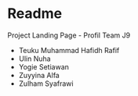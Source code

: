 # Readme
Project Landing Page - Profil Team J9

- Teuku Muhammad Hafidh Rafif
- Ulin Nuha
- Yogie Setiawan
- Zuyyina Alfa
- Zulham Syafrawi
